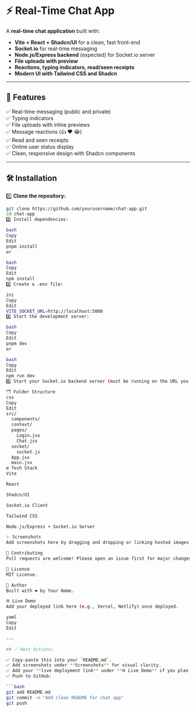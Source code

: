 # ⚡ Real-Time Chat App

A **real-time chat application** built with:

- **Vite + React + Shadcn/UI** for a clean, fast front-end
- **Socket.io** for real-time messaging
- **Node.js/Express backend** (expected) for Socket.io server
- **File uploads with preview**
- **Reactions, typing indicators, read/seen receipts**
- **Modern UI with Tailwind CSS and Shadcn**

---

## 🚀 Features

✅ Real-time messaging (public and private)  
✅ Typing indicators  
✅ File uploads with inline previews  
✅ Message reactions (👍 ❤️ 😂)  
✅ Read and seen receipts  
✅ Online user status display  
✅ Clean, responsive design with Shadcn components

---

## 🛠️ Installation

1️⃣ **Clone the repository:**

```bash
git clone https://github.com/yourusername/chat-app.git
cd chat-app
2️⃣ Install dependencies:

bash
Copy
Edit
pnpm install
or

bash
Copy
Edit
npm install
3️⃣ Create a .env file:

ini
Copy
Edit
VITE_SOCKET_URL=http://localhost:5000
4️⃣ Start the development server:

bash
Copy
Edit
pnpm dev
or

bash
Copy
Edit
npm run dev
5️⃣ Start your Socket.io backend server (must be running on the URL you set in VITE_SOCKET_URL).

🗂️ Folder Structure
css
Copy
Edit
src/
  components/
  context/
  pages/
    Login.jsx
    Chat.jsx
  socket/
    socket.js
  App.jsx
  main.jsx
⚙️ Tech Stack
Vite

React

Shadcn/UI

Socket.io Client

Tailwind CSS

Node.js/Express + Socket.io Server

✨ Screenshots
Add screenshots here by dragging and dropping or linking hosted images for your login and chat screens.

🤝 Contributing
Pull requests are welcome! Please open an issue first for major changes.

📄 License
MIT License.

🙌 Author
Built with ❤️ by Your Name.

🌐 Live Demo
Add your deployed link here (e.g., Vercel, Netlify) once deployed.

yaml
Copy
Edit

---

## ✅ Next Actions:

✅ Copy-paste this into your `README.md`.  
✅ Add screenshots under **Screenshots** for visual clarity.  
✅ Add your **live deployment link** under **🌐 Live Demo** if you plan to deploy.  
✅ Push to GitHub:

```bash
git add README.md
git commit -m "Add clean README for chat app"
git push
